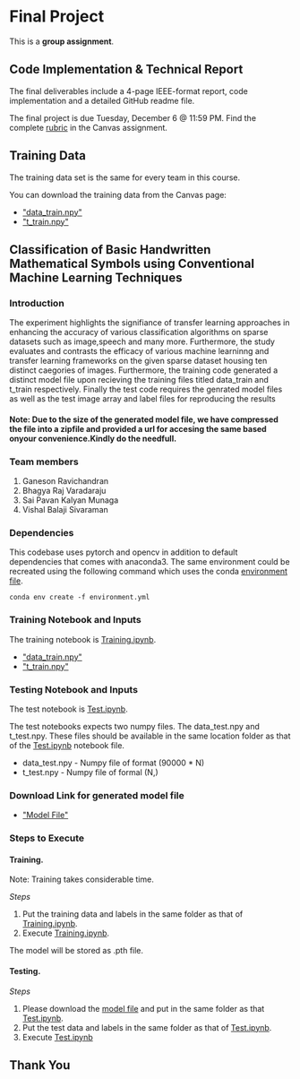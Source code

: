 # Final Project

This is a **group assignment**.

## Code Implementation & Technical Report

The final deliverables include a 4-page IEEE-format report, code implementation and a detailed GitHub readme file.

The final project is due Tuesday, December 6 @ 11:59 PM. Find the complete [rubric](https://ufl.instructure.com/courses/455013/assignments/5244219) in the Canvas assignment.

## Training Data

The training data set is the same for every team in this course.

You can download the training data from the Canvas page:

* ["data_train.npy"](https://ufl.instructure.com/files/72247539/download?download_frd=1)
* ["t_train.npy"](https://ufl.instructure.com/files/72245951/download?download_frd=1)

## Classification of Basic Handwritten Mathematical Symbols using Conventional Machine Learning Techniques

### Introduction
 The experiment highlights the signifiance of transfer learning approaches in enhancing the accuracy of various classification algorithms on sparse datasets such as image,speech and many more. Furthermore, the study evaluates and contrasts the efficacy of various machine learninng and transfer learning frameworks on the given sparse dataset housing ten distinct caegories of images. Furthermore, the training code generated a distinct model file upon recieving the training files titled data_train and t_train respectively. Finally the test code requires the genrated model files as well as the test image array and label files for reproducing the results
 
 #### Note: Due to the size of the generated model file, we have compressed the file into a zipfile and provided a url for accesing the same based onyour convenience.Kindly do the needfull.
 
 
### Team members
1) Ganeson Ravichandran
2) Bhagya Raj Varadaraju
3) Sai Pavan Kalyan Munaga
4) Vishal Balaji Sivaraman

### Dependencies

This codebase uses pytorch and opencv in addition to default dependencies that comes with anaconda3. 
The same environment could be recreated using the following command which uses the conda 
[environment file](environment.yml).

```shell
conda env create -f environment.yml
```

### Training Notebook and Inputs

The training notebook is [Training.ipynb](Training.ipynb).

* ["data_train.npy"](https://ufl.instructure.com/files/72247539/download?download_frd=1)
* ["t_train.npy"](https://ufl.instructure.com/files/72245951/download?download_frd=1)

### Testing Notebook and Inputs

The test notebook is [Test.ipynb](Test.ipynb).

The test notebooks expects two numpy files. The data_test.npy and t_test.npy. These files should be available in the 
same location folder as that of the [Test.ipynb](Test.ipynb) notebook file.

* data_test.npy - Numpy file of format (90000 * N)
* t_test.npy - Numpy file of formal (N,)

### Download Link for generated model file
 * ["Model File"](https://shorturl.at/jkl27)

### Steps to Execute

#### Training.

Note: Training takes considerable time.

*Steps*

1. Put the training data and labels in the same folder as that of [Training.ipynb](Training.ipynb).
2. Execute [Training.ipynb](Training.ipynb).

The model will be stored as .pth file.

#### Testing.

*Steps*

1. Please download the [model file](https://shorturl.at/jkl27) and put in the same folder as that [Test.ipynb](Test.ipynb).
2. Put the test data and labels in the same folder as that of [Test.ipynb](Test.ipynb).
3. Execute [Test.ipynb](Test.ipynb)

## Thank You
 



